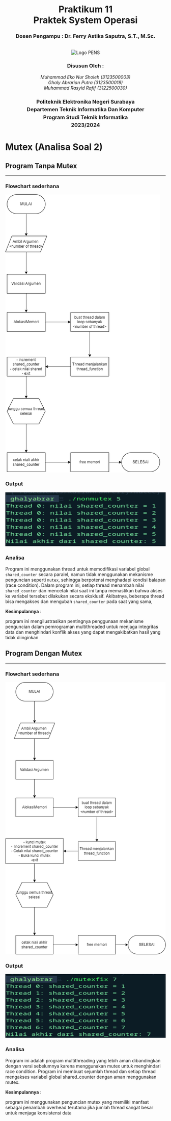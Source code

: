 <div align="center">
  <h1 class="text-align: center;font-weight: bold">Praktikum 11<br>Praktek System Operasi</h1>
  <h3 class="text-align: center;">Dosen Pengampu : Dr. Ferry Astika Saputra, S.T., M.Sc.</h3>
</div>
<br />
<div align="center">
  <img src="https://upload.wikimedia.org/wikipedia/id/4/44/Logo_PENS.png" alt="Logo PENS">
  <div align="center">
  <h3 style="text-align: center;">Disusun Oleh :</h3>
  <p style="text-align: center;">
    <em>Muhammad Eko Nur Sholeh (3123500003)</em><br>
    <em>Ghaly Abrarian Putra (3123500018)</em><br>
    <em>Muhammad Rasyid Rafif (3122500030)</em>
  </p>
</div>

<h3 style="text-align: center;line-height: 1.5">Politeknik Elektronika Negeri Surabaya<br>Departemen Teknik Informatika Dan Komputer<br>Program Studi Teknik Informatika<br>2023/2024</h3>
</div>

# Mutex (Analisa Soal 2)

## Program Tanpa Mutex

---

### Flowchart sederhana

![App Screenshot](assets/nonmutex.png)

### Output

![alt text](assets/nonmutexout.png)

### Analisa

Program ini menggunakan thread untuk memodifikasi variabel global `shared_counter` secara paralel, namun tidak menggunakan mekanisme penguncian seperti `mutex`, sehingga berpotensi menghadapi kondisi balapan (race condition). Dalam program ini, setiap thread menambah nilai `shared_counter` dan mencetak nilai saat ini tanpa memastikan bahwa akses ke variabel tersebut dilakukan secara eksklusif. Akibatnya, beberapa thread bisa mengakses dan mengubah `shared_counter` pada saat yang sama,

**Kesimpulannya** :

program ini mengilustrasikan pentingnya penggunaan mekanisme penguncian dalam pemrograman multithreaded untuk menjaga integritas data dan menghindari konflik akses yang dapat mengakibatkan hasil yang tidak diinginkan

## Program Dengan Mutex

---

### Flowchart sederhana

![App Screenshot](assets/mutex.png)

### Output

![alt text](assets/mutexout.png)

### Analisa

Program ini adalah program multithreading yang lebih aman dibandingkan dengan versi sebelumnya karena menggunakan mutex untuk menghindari race condition. Program ini membuat sejumlah thread dan setiap thread mengakses variabel global shared_counter dengan aman menggunakan mutex.

**Kesimpulannya** :

program ini menggunakan penguncian mutex yang memiliki manfaat sebagai penambah overhead terutama jika jumlah thread sangat besar untuk menjaga konsistensi data
